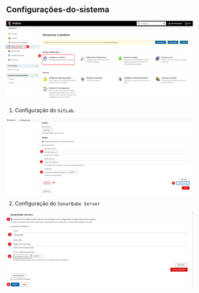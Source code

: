 ## Configurações-do-sistema

<p align="center">
  <img alt="Jenkins" src="../../data/jenkins-images/jenkins-admin-34.png">
</p>

1. Configuração do `GitLab`.

<p align="center">
  <img alt="Jenkins" src="../../data/jenkins-images/jenkins-admin-17.png">
</p>

2. Configuração do `SonarQube Server`

<p align="center">
  <img alt="Jenkins" src="../../data/jenkins-images/jenkins-admin-31.png">
</p>